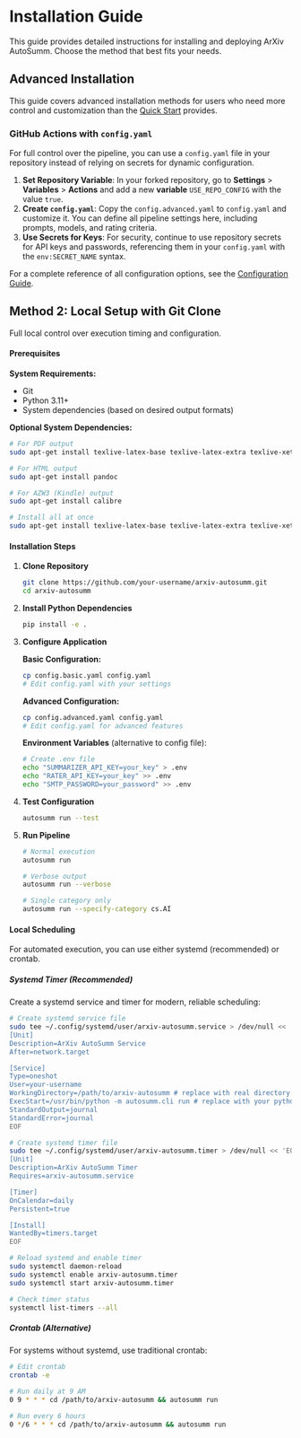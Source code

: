 # Installation Guide

This guide provides detailed instructions for installing and deploying ArXiv AutoSumm. Choose the method that best fits your needs.

## Advanced Installation

This guide covers advanced installation methods for users who need more control and customization than the [Quick Start](https://github.com/your-username/arxiv-autosumm#quick-start-github-actions) provides.

### GitHub Actions with `config.yaml`

For full control over the pipeline, you can use a `config.yaml` file in your repository instead of relying on secrets for dynamic configuration.

1. **Set Repository Variable**: In your forked repository, go to **Settings** > **Variables** > **Actions** and add a new **variable** `USE_REPO_CONFIG` with the value `true`.
2. **Create `config.yaml`**: Copy the `config.advanced.yaml` to `config.yaml` and customize it. You can define all pipeline settings here, including prompts, models, and rating criteria.
3. **Use Secrets for Keys**: For security, continue to use repository secrets for API keys and passwords, referencing them in your `config.yaml` with the `env:SECRET_NAME` syntax.

For a complete reference of all configuration options, see the [Configuration Guide](CONFIGURATION.md).

## Method 2: Local Setup with Git Clone

Full local control over execution timing and configuration.

#### Prerequisites

**System Requirements:**

- Git
- Python 3.11+
- System dependencies (based on desired output formats)

**Optional System Dependencies:**

```bash
# For PDF output
sudo apt-get install texlive-latex-base texlive-latex-extra texlive-xetex

# For HTML output
sudo apt-get install pandoc

# For AZW3 (Kindle) output
sudo apt-get install calibre

# Install all at once
sudo apt-get install texlive-latex-base texlive-latex-extra texlive-xetex pandoc calibre
```

#### Installation Steps

1. **Clone Repository**

   ```bash
   git clone https://github.com/your-username/arxiv-autosumm.git
   cd arxiv-autosumm
   ```

2. **Install Python Dependencies**

   ```bash
   pip install -e .
   ```

3. **Configure Application**

   **Basic Configuration:**

   ```bash
   cp config.basic.yaml config.yaml
   # Edit config.yaml with your settings
   ```

   **Advanced Configuration:**

   ```bash
   cp config.advanced.yaml config.yaml
   # Edit config.yaml for advanced features
   ```

   **Environment Variables** (alternative to config file):

   ```bash
   # Create .env file
   echo "SUMMARIZER_API_KEY=your_key" > .env
   echo "RATER_API_KEY=your_key" >> .env
   echo "SMTP_PASSWORD=your_password" >> .env
   ```

4. **Test Configuration**

   ```bash
   autosumm run --test
   ```

5. **Run Pipeline**

   ```bash
   # Normal execution
   autosumm run

   # Verbose output
   autosumm run --verbose

   # Single category only
   autosumm run --specify-category cs.AI
   ```

#### Local Scheduling

For automated execution, you can use either systemd (recommended) or crontab.

##### Systemd Timer (Recommended)

Create a systemd service and timer for modern, reliable scheduling:

```bash
# Create systemd service file
sudo tee ~/.config/systemd/user/arxiv-autosumm.service > /dev/null << 'EOF'
[Unit]
Description=ArXiv AutoSumm Service
After=network.target

[Service]
Type=oneshot
User=your-username
WorkingDirectory=/path/to/arxiv-autosumm # replace with real directory
ExecStart=/usr/bin/python -m autosumm.cli run # replace with your python path
StandardOutput=journal
StandardError=journal
EOF

# Create systemd timer file
sudo tee ~/.config/systemd/user/arxiv-autosumm.timer > /dev/null << 'EOF'
[Unit]
Description=ArXiv AutoSumm Timer
Requires=arxiv-autosumm.service

[Timer]
OnCalendar=daily
Persistent=true

[Install]
WantedBy=timers.target
EOF

# Reload systemd and enable timer
sudo systemctl daemon-reload
sudo systemctl enable arxiv-autosumm.timer
sudo systemctl start arxiv-autosumm.timer

# Check timer status
systemctl list-timers --all
```

##### Crontab (Alternative)

For systems without systemd, use traditional crontab:

```bash
# Edit crontab
crontab -e

# Run daily at 9 AM
0 9 * * * cd /path/to/arxiv-autosumm && autosumm run

# Run every 6 hours
0 */6 * * * cd /path/to/arxiv-autosumm && autosumm run
```
